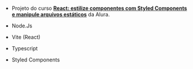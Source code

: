 # 
- Projeto do curso [**React: estilize componentes com Styled Components e manipule arquivos estáticos**](https://cursos.alura.com.br/course/react-estilize-componentes-styled-components-manipule-arquivos-estaticos) da Alura.

- Node.Js
- Vite (React)
- Typescript
- Styled Components
